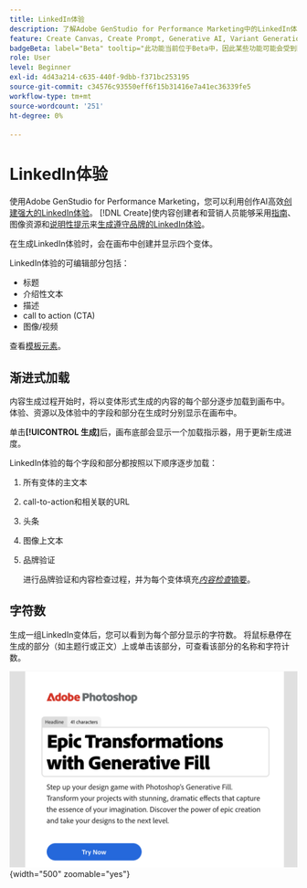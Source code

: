 ```yaml
---
title: LinkedIn体验
description: 了解Adobe GenStudio for Performance Marketing中的LinkedIn体验
feature: Create Canvas, Create Prompt, Generative AI, Variant Generation, Content Generation
badgeBeta: label="Beta" tooltip="此功能当前位于Beta中，因此某些功能可能会受到限制或发生更改。"
role: User
level: Beginner
exl-id: 4d43a214-c635-440f-9dbb-f371bc253195
source-git-commit: c34576c93550eff6f15b31416e7a41ec36339fe5
workflow-type: tm+mt
source-wordcount: '251'
ht-degree: 0%

---
```


# LinkedIn体验

使用Adobe GenStudio for Performance Marketing，您可以利用创作AI高效[创建强大的LinkedIn体验](/help/user-guide/create/create-linkedin.md)。 [!DNL Create]使内容创建者和营销人员能够采用[指南](/help/user-guide/guidelines/overview.md)、图像资源和[说明性提示](/help/user-guide/effective-prompts.md)来[生成遵守品牌的LinkedIn体验](/help/user-guide/create/create-email-experience.md)。

在生成LinkedIn体验时，会在画布中创建并显示四个变体。

LinkedIn体验的可编辑部分包括：

* 标题
* 介绍性文本
* 描述
* call to action (CTA)
* 图像/视频

查看[模板元素](/help/user-guide/content/use-templates.md#template-elements)。

## 渐进式加载

内容生成过程开始时，将以变体形式生成的内容的每个部分逐步加载到画布中。 体验、资源以及体验中的字段和部分在生成时分别显示在画布中。

单击&#x200B;**[!UICONTROL 生成]**&#x200B;后，画布底部会显示一个加载指示器，用于更新生成进度。

LinkedIn体验的每个字段和部分都按照以下顺序逐步加载：

1. 所有变体的主文本
1. call-to-action和相关联的URL
1. 头条
1. 图像上文本
1. 品牌验证

   进行品牌验证和内容检查过程，并为每个变体填充&#x200B;[_内容检查_&#x200B;摘要](/help/user-guide/guidelines/brand-validation.md#content-check-summary)。

## 字符数

生成一组LinkedIn变体后，您可以看到为每个部分显示的字符数。 将鼠标悬停在生成的部分（如主题行或正文）上或单击该部分，可查看该部分的名称和字符计数。

![字符数](/help/assets/character-count.png){width="500" zoomable="yes"}
